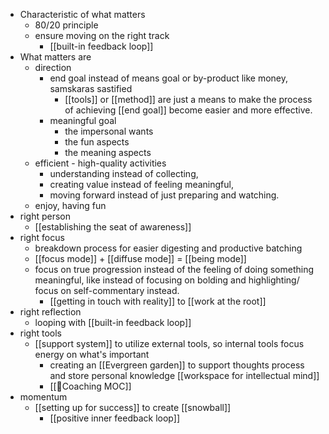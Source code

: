 - Characteristic of what matters
    - 80/20 principle
    - ensure moving on the right track
        - [[built-in feedback loop]]
- What matters are
    - direction 
        - end goal instead of means goal or by-product like money, samskaras sastified
            - [[tools]] or [[method]] are just a means to make the process of achieving [[end goal]] become easier and more effective.
        - meaningful goal
            - the impersonal wants
            - the fun aspects
            - the meaning aspects
    - efficient - high-quality activities
        - understanding instead of collecting, 
        - creating value instead of feeling meaningful, 
        - moving forward instead of just preparing and watching.
    - enjoy, having fun
- right person
    - [[establishing the seat of awareness]]
- right focus
    - breakdown process for easier digesting and productive batching
    - [[focus mode]] + [[diffuse mode]] = [[being mode]]
    - focus on true progression instead of the feeling of doing something meaningful, like instead of focusing on bolding and highlighting/ focus on self-commentary instead.
        - [[getting in touch with reality]] to [[work at the root]]
- right reflection
    - looping with [[built-in feedback loop]]
- right tools
    - [[support system]] to utilize external tools, so internal tools focus energy on what's important 
        - creating an [[Evergreen garden]] to support thoughts process and store personal knowledge [[workspace for intellectual mind]]
        - [[🧭Coaching MOC]]
- momentum
    - [[setting up for success]] to create [[snowball]]
        - [[positive inner feedback loop]]
